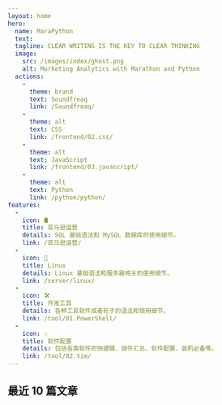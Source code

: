 ```yaml
---
layout: home
hero: 
  name: MaraPython
  text: 
  tagline: CLEAR WRITING IS THE KEY TO CLEAR THINKING
  image: 
    src: /images/index/ghost.png
    alt: Marketing Analytics with Marathon and Python
  actions: 
    - 
      theme: brand
      text: Soundfreaq
      link: /Soundfreaq/
    - 
      theme: alt
      text: CSS
      link: /frontend/02.css/
    - 
      theme: alt
      text: JavaScript
      link: /frontend/03.javascript/
    - 
      theme: alt
      text: Python
      link: /python/python/
features: 
  - 
    icon: 🛢️
    title: 亚马逊运营
    details: SQL 基础语法和 MySQL 数据库的使用细节。
    link: /亚马逊运营/
  - 
    icon: 💨
    title: Linux
    details: Linux 基础语法和服务器相关的使用细节。
    link: /server/linux/
  - 
    icon: 🛠️
    title: 开发工具
    details: 各种工具软件或者轮子的语法和使用细节。
    link: /tool/01.PowerShell/
  - 
    icon: 💡
    title: 软件配置
    details: 包括各类软件的快捷键、插件汇总、软件配置、装机必备等。
    link: /tool/02.Vim/
---
```


## 最近 10 篇文章

<script setup>
import { computed } from 'vue'
import  { data }  from './.vitepress/utils/posts.data'
import DetailedPostCard from './.vitepress/components/DetailedPostCard.vue'
// import nav from './.vitepress/nav'

const computedRecentPosts = computed(() => data.recentPosts.map(item => 
    ({...item, date: item.date.string})))
</script>

<div class="max-w-screen-lg w-full px-6 py-8 my-0 mx-auto">
  <DetailedPostCard
    v-for="(article, index) in computedRecentPosts"
    :key="index"
    :url="article.url"
    :title="article.title"
    :abstract="article.abstract"
    :date="article.date"
    :tags="article.tags"
  />
</div>
